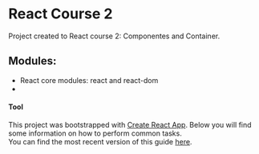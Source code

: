 # React Course 2

Project created to React course 2: Componentes and Container.

## Modules:
* React core modules: react and react-dom
* 


#### Tool
This project was bootstrapped with [Create React App](https://github.com/facebookincubator/create-react-app).
Below you will find some information on how to perform common tasks.<br>
You can find the most recent version of this guide [here](https://github.com/facebookincubator/create-react-app/blob/master/packages/react-scripts/template/README.md).
